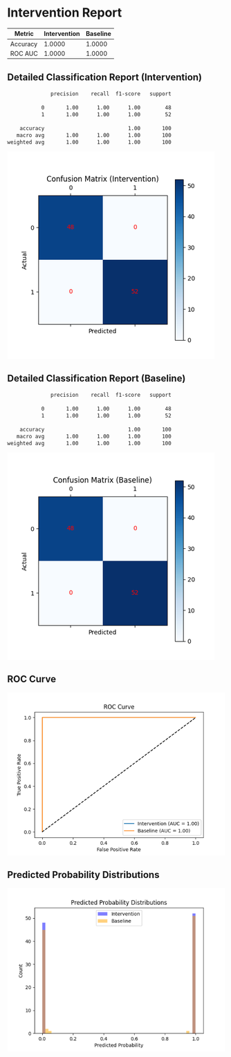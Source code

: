 
# Intervention Report

| Metric           | Intervention | Baseline |
|------------------|--------------|----------|
| Accuracy         | 1.0000     | 1.0000   |
| ROC AUC          | 1.0000     | 1.0000   |

## Detailed Classification Report (Intervention)

```
              precision    recall  f1-score   support

           0       1.00      1.00      1.00        48
           1       1.00      1.00      1.00        52

    accuracy                           1.00       100
   macro avg       1.00      1.00      1.00       100
weighted avg       1.00      1.00      1.00       100

```
![Confusion Matrix (Intervention)](/intervention_reports/f407_m10.0_a50.0/confusion_matrix_intervention.png)

## Detailed Classification Report (Baseline)

```
              precision    recall  f1-score   support

           0       1.00      1.00      1.00        48
           1       1.00      1.00      1.00        52

    accuracy                           1.00       100
   macro avg       1.00      1.00      1.00       100
weighted avg       1.00      1.00      1.00       100

```
![Confusion Matrix (Baseline)](/intervention_reports/f407_m10.0_a50.0/confusion_matrix_baseline.png)

## ROC Curve

![ROC Curve](/intervention_reports/f407_m10.0_a50.0/roc_curve.png)

## Predicted Probability Distributions

![Probability Distributions](/intervention_reports/f407_m10.0_a50.0/probability_distributions.png)
